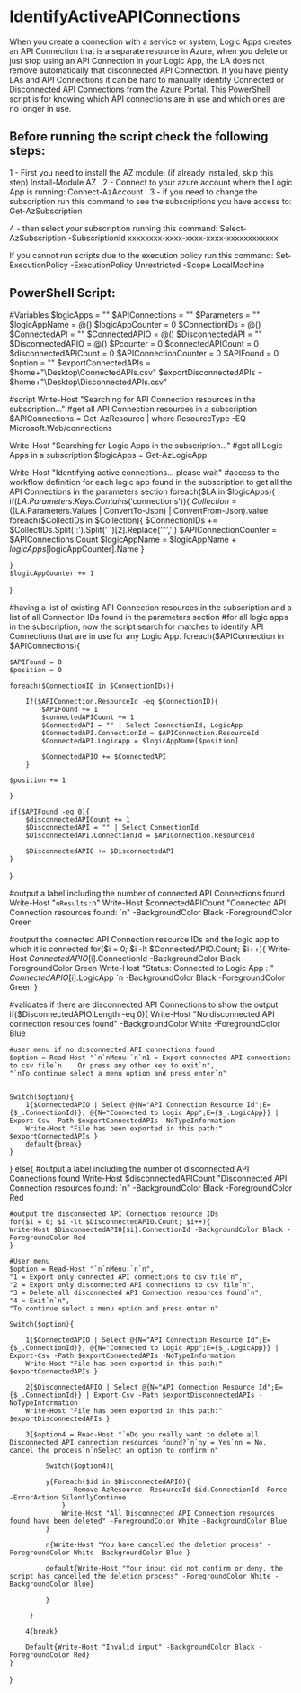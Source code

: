 # IdentifyActiveAPIConnections
When you create a connection with a service or system, Logic Apps creates an API Connection that is a separate resource in Azure, when you delete or just stop using an API Connection in your Logic App, the LA does not remove automatically that disconnected API Connection. If you have plenty LAs and API Connections it can be hard to manually identify Connected or Disconnected API Connections from the Azure Portal.  This PowerShell script is for knowing which API connections are in use and which ones are no longer in use. 


Before running the script check the following steps:
-------------------------------------------------------------------------------------------

1 - First you need to install the AZ module: (if already installed, skip this step)
Install-Module AZ
 
2 - Connect to your azure account where the Logic App is running:
Connect-AzAccount
 
3 - if you need to change the subscription run this command to see the subscriptions you have access to:
Get-AzSubscription

4 - then select your subscription running this command:
Select-AzSubscription -SubscriptionId xxxxxxxx-xxxx-xxxx-xxxx-xxxxxxxxxxxx

If you cannot run scripts due to the execution policy run this command:
Set-ExecutionPolicy -ExecutionPolicy Unrestricted -Scope LocalMachine



PowerShell Script:
--------------------------------------------------------------------------------------------


#Variables
$logicApps = ""
$APIConnections = ""
$Parameters = ""
$logicAppName = @()
$logicAppCounter = 0
$ConnectionIDs = @()
$ConnectedAPI = ""
$ConnectedAPIO = @()
$DisconnectedAPI = ""
$DisconnectedAPIO = @()
$Pcounter = 0
$connectedAPICount = 0
$disconnectedAPICount = 0
$APIConnectionCounter = 0
$APIFound = 0
$option = ""
$exportConnectedAPIs = $home+"\Desktop\ConnectedAPIs.csv"
$exportDisconnectedAPIs = $home+"\Desktop\DisconnectedAPIs.csv"


#script
Write-Host "Searching for API Connection resources in the subscription..."
#get all API Connection resources in a subscription
$APIConnections = Get-AzResource | where ResourceType -EQ Microsoft.Web/connections

Write-Host "Searching for Logic Apps in the subscription..."
#get all Logic Apps in a subscription
$logicApps = Get-AzLogicApp

Write-Host "Identifying active connections... please wait"
#access to the workflow definition for each logic app found in the subscription to get all the API Connections in the parameters section
foreach($LA in $logicApps){
    if($LA.Parameters.Keys.Contains('$connections')){
    $Collection = (($LA.Parameters.Values | ConvertTo-Json) | ConvertFrom-Json).value
        foreach($CollectIDs in $Collection){
        $ConnectionIDs += $CollectIDs.Split(':').Split(' ')[2].Replace('"','')
            $APIConnectionCounter = $APIConnections.Count
            $logicAppName = $logicAppName + $logicApps[$logicAppCounter].Name
        }

    }
    $logicAppCounter += 1
}

#having a list of existing API Connection resources in the subscription and a list of all Connection IDs found in the parameters section 
#for all logic apps in the subscription, now the script search for matches to identify API Connections that are in use for any Logic App.
foreach($APIConnection in $APIConnections){

    $APIFound = 0
    $position = 0

    foreach($ConnectionID in $ConnectionIDs){

        If($APIConnection.ResourceId -eq $ConnectionID){
            $APIFound += 1
            $connectedAPICount += 1
            $ConnectedAPI = "" | Select ConnectionId, LogicApp
            $ConnectedAPI.ConnectionId = $APIConnection.ResourceId
            $ConnectedAPI.LogicApp = $logicAppName[$position]

            $ConnectedAPIO += $ConnectedAPI
        }

    $position += 1

    }
  
    if($APIFound -eq 0){
        $disconnectedAPICount += 1
        $DisconnectedAPI = "" | Select ConnectionId
        $DisconnectedAPI.ConnectionId = $APIConnection.ResourceId

        $DisconnectedAPIO += $DisconnectedAPI
    }
  
}

#output a label including the number of connected API Connections found
Write-Host "`nResults:`n"
Write-Host $connectedAPICount "Connected API Connection resources found: `n" -BackgroundColor Black -ForegroundColor Green

#output the connected API Connection resource IDs and the logic app to which it is connected
for($i = 0; $i -lt $ConnectedAPIO.Count; $i++){
    Write-Host $ConnectedAPIO[$i].ConnectionId -BackgroundColor Black -ForegroundColor Green
    Write-Host "Status: Connected to Logic App : " $ConnectedAPIO[$i].LogicApp `n -BackgroundColor Black -ForegroundColor Green
}

#validates if there are disconnected API Connections to show the output
if($DisconnectedAPIO.Length -eq 0){
    Write-Host "No disconnected API connection resources found" -BackgroundColor White -ForegroundColor Blue

    #user menu if no disconnected API connections found
    $option = Read-Host "`n`nMenu:`n`n1 = Export connected API connections to csv file`n    Or press any other key to exit`n",
    "`nTo continue select a menu option and press enter`n"
    

    Switch($option){
        1{$ConnectedAPIO | Select @{N="API Connection Resource Id";E={$_.ConnectionId}}, @{N="Connected to Logic App";E={$_.LogicApp}} | Export-Csv -Path $exportConnectedAPIs -NoTypeInformation
        Write-Host "File has been exported in this path:" $exportConnectedAPIs }
        default{break}
    }
}
else{
    #output a label including the number of disconnected API Connections found
    Write-Host $disconnectedAPICount "Disconnected API Connection resources found: `n" -BackgroundColor Black -ForegroundColor Red

    #output the disconnected API Connection resource IDs
    for($i = 0; $i -lt $DisconnectedAPIO.Count; $i++){
    Write-Host $DisconnectedAPIO[$i].ConnectionId -BackgroundColor Black -ForegroundColor Red
    }

    #User menu
    $option = Read-Host "`n`nMenu:`n`n",
    "1 = Export only connected API connections to csv file`n",
    "2 = Export only disconnected API connections to csv file`n",
    "3 = Delete all disconnected API Connection resources found`n",
    "4 = Exit`n`n",
    "To continue select a menu option and press enter`n"

    Switch($option){

        1{$ConnectedAPIO | Select @{N="API Connection Resource Id";E={$_.ConnectionId}}, @{N="Connected to Logic App";E={$_.LogicApp}} | Export-Csv -Path $exportConnectedAPIs -NoTypeInformation
        Write-Host "File has been exported in this path:" $exportConnectedAPIs }

        2{$DisconnectedAPIO | Select @{N="API Connection Resource Id";E={$_.ConnectionId}} | Export-Csv -Path $exportDisconnectedAPIs -NoTypeInformation 
        Write-Host "File has been exported in this path:" $exportDisconnectedAPIs }

        3{$option4 = Read-Host "`nDo you really want to delete all Disconnected API connection resources found?`n`ny = Yes`nn = No, cancel the process`n`nSelect an option to confirm`n"
             
             Switch($option4){
             
             y{Foreach($id in $DisconnectedAPIO){
                    Remove-AzResource -ResourceId $id.ConnectionId -Force -ErrorAction SilentlyContinue
                 }
                 Write-Host "All Disconnected API Connection resources found have been deleted" -ForegroundColor White -BackgroundColor Blue
             }

             n{Write-Host "You have cancelled the deletion process" -ForegroundColor White -BackgroundColor Blue }

             default{Write-Host "Your input did not confirm or deny, the script has cancelled the deletion process" -ForegroundColor White -BackgroundColor Blue}

             }
             
         } 
           
        4{break}

        Default{Write-Host "Invalid input" -BackgroundColor Black -ForegroundColor Red}
    }
}
